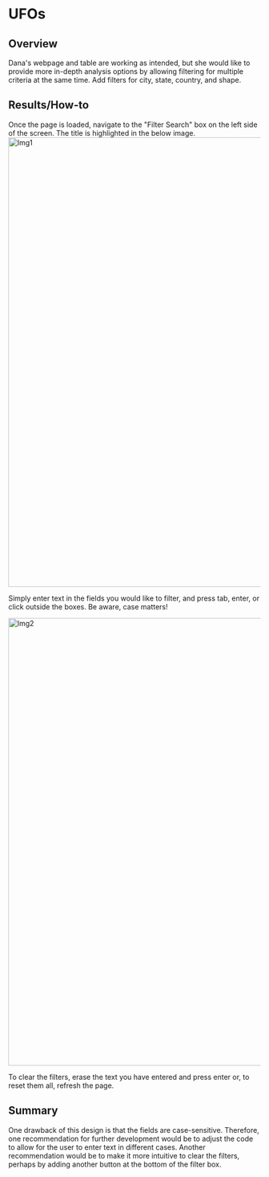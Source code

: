 # UFOs

## Overview
Dana's webpage and table are working as intended, but she would like to provide more in-depth analysis options by allowing filtering for multiple criteria at the same time.  Add filters for city, state, country, and shape.

## Results/How-to
Once the page is loaded, navigate to the "Filter Search" box on the left side of the screen. The title is highlighted in the below image.
<img width="896" alt="Img1" src="https://user-images.githubusercontent.com/59906657/159177957-a5ffa56f-b3ad-435d-a8d6-99fac54a37c6.png">  

Simply enter text in the fields you would like to filter, and press tab, enter, or click outside the boxes. Be aware, case matters!  

<img width="892" alt="Img2" src="https://user-images.githubusercontent.com/59906657/159178110-ebfcead3-5b52-4a60-98b1-5877006092e2.png">  

To clear the filters, erase the text you have entered and press enter or, to reset them all, refresh the page.  

## Summary
One drawback of this design is that the fields are case-sensitive. Therefore, one recommendation for further development would be to adjust the code to allow for the user to enter text in different cases.  Another recommendation would be to make it more intuitive to clear the filters, perhaps by adding another button at the bottom of the filter box.
